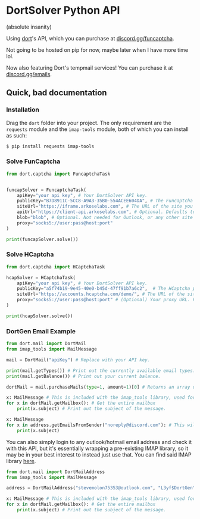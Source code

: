 # DortSolver Python API
(absolute insanity)

Using [dort](https://github.com/discord-trollering)'s API, which you can purchase at [discord.gg/funcaptcha](https://discord.gg/funcaptcha).

Not going to be hosted on pip for now, maybe later when I have more time lol.

Now also featuring Dort's tempmail services! You can purchase it at [discord.gg/emails](https://discord.gg/emails).

## Quick, bad documentation

### Installation
Drag the `dort` folder into your project. The only requirement are the `requests` module and the `imap-tools` module, both of which you can install as such:
```sh
$ pip install requests imap-tools
```

### Solve FunCaptcha
```python
from dort.captcha import FuncaptchaTask


funcapSolver = FuncaptchaTask(
    apiKey="your api key", # Your DortSolver API key.
    publicKey="B7D8911C-5CC8-A9A3-35B0-554ACEE604DA", # The Funcaptcha public key of the website you wish to solve on.
    siteUrl="https://iframe.arkoselabs.com", # The URL of the site you are wishing to solve on (e.g. https://iframe.arkoselabs.com for outlook)
    apiUrl="https://client-api.arkoselabs.com", # Optional. Defaults to https://client-api.arkoselabs.com/.
    blob="blob", # Optional. Not needed for Outlook, or any other site I've tried besides ROBLOX.
    proxy="socks5://user:pass@host:port"
)

print(funcapSolver.solve())
```

### Solve HCaptcha
```python
from dort.captcha import HCaptchaTask

hcapSolver = HCaptchaTask(
    apiKey="your api key", # Your DortSolver API key.
    publicKey="a5f74b19-9e45-40e0-b45d-47ff91b7a6c2",  # The HCaptcha public key of the website you wish to solve on.
    siteUrl="https://accounts.hcaptcha.com/demo/", # The URL of the site you are wishing to solve on 
    proxy="socks5://user:pass@host:port" # (Optional) Your proxy URL. Formatted as protocol://user:pass@host:port
)

print(hcapSolver.solve())
```

### DortGen Email Example
```python
from dort.mail import DortMail
from imap_tools import MailMessage

mail = DortMail("apiKey") # Replace with your API key.

print(mail.getTypes()) # Print out the currently available email types.
print(mail.getBalance()) # Print out your current balance.

dortMail = mail.purchaseMails(type=1, amount=1)[0] # Returns an array of type DortMailAddress.

x: MailMessage # This is included with the imap_tools library, used for fetching emails.
for x in dortMail.getMailbox(): # Get the entire mailbox
    print(x.subject) # Print out the subject of the message.

x: MailMessage
for x in address.getEmailsFromSender("noreply@discord.com"): # This will do the same as above, but only show emails from a specific address.
    print(x.subject)
```

You can also simply login to any outlook/hotmail email address and check it with this API, but it's essentially wrapping a pre-existing IMAP library, so it may be in your best interest to instead just use that. You can find said IMAP library [here](https://pypi.org/project/imap-tools/).

```python
from dort.mail import DortMailAddress
from imap_tools import MailMessage

address = DortMailAddress("stevemolon75353@outlook.com", "L3yf$DortGen") # Login to account with email and password

x: MailMessage # This is included with the imap_tools library, used for fetching emails.
for x in dortMail.getMailbox(): # Get the entire mailbox
    print(x.subject) # Print out the subject of the message.
```
